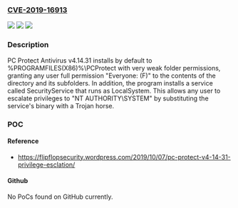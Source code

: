 ### [CVE-2019-16913](https://cve.mitre.org/cgi-bin/cvename.cgi?name=CVE-2019-16913)
![](https://img.shields.io/static/v1?label=Product&message=n%2Fa&color=blue)
![](https://img.shields.io/static/v1?label=Version&message=n%2Fa&color=blue)
![](https://img.shields.io/static/v1?label=Vulnerability&message=n%2Fa&color=brighgreen)

### Description

PC Protect Antivirus v4.14.31 installs by default to %PROGRAMFILES(X86)%\PCProtect with very weak folder permissions, granting any user full permission "Everyone: (F)" to the contents of the directory and its subfolders. In addition, the program installs a service called SecurityService that runs as LocalSystem. This allows any user to escalate privileges to "NT AUTHORITY\SYSTEM" by substituting the service's binary with a Trojan horse.

### POC

#### Reference
- https://flipflopsecurity.wordpress.com/2019/10/07/pc-protect-v4-14-31-privilege-esclation/

#### Github
No PoCs found on GitHub currently.

